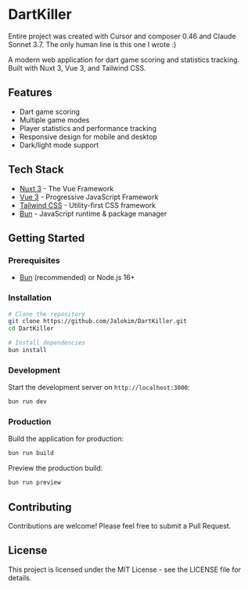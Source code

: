 # DartKiller

Entire project was created with Cursor and composer 0.46 and Claude Sonnet 3.7. The only human line is this one I wrote :)

A modern web application for dart game scoring and statistics tracking. Built with Nuxt 3, Vue 3, and Tailwind CSS.

## Features

- Dart game scoring
- Multiple game modes
- Player statistics and performance tracking
- Responsive design for mobile and desktop
- Dark/light mode support

## Tech Stack

- [Nuxt 3](https://nuxt.com/) - The Vue Framework
- [Vue 3](https://vuejs.org/) - Progressive JavaScript Framework
- [Tailwind CSS](https://tailwindcss.com/) - Utility-first CSS framework
- [Bun](https://bun.sh/) - JavaScript runtime & package manager

## Getting Started

### Prerequisites

- [Bun](https://bun.sh/) (recommended) or Node.js 16+

### Installation

```bash
# Clone the repository
git clone https://github.com/Jalokim/DartKiller.git
cd DartKiller

# Install dependencies
bun install
```

### Development

Start the development server on `http://localhost:3000`:

```bash
bun run dev
```

### Production

Build the application for production:

```bash
bun run build
```

Preview the production build:

```bash
bun run preview
```

## Contributing

Contributions are welcome! Please feel free to submit a Pull Request.

## License

This project is licensed under the MIT License - see the LICENSE file for details.
